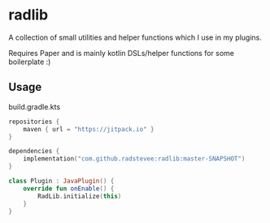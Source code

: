 # radlib
A collection of small utilities and helper functions which I use in my plugins.

Requires Paper and is mainly kotlin DSLs/helper functions for some boilerplate :)

## Usage

build.gradle.kts
```kotlin
repositories {
    maven { url = "https://jitpack.io" }
}

dependencies {
    implementation("com.github.radstevee:radlib:master-SNAPSHOT")
}
```

```kotlin
class Plugin : JavaPlugin() {
    override fun onEnable() {
        RadLib.initialize(this)
    }
}
```